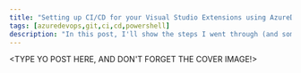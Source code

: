 ```yaml
---
title: "Setting up CI/CD for your Visual Studio Extensions using AzureDevOps"
tags: [azuredevops,git,ci,cd,powershell]
description: "In this post, I'll show the steps I went through (and some code I wrote) to enable CI/CD for your Visual Studio extensions."
---
```


<TYPE YO POST HERE, AND DON'T FORGET THE COVER IMAGE!>
